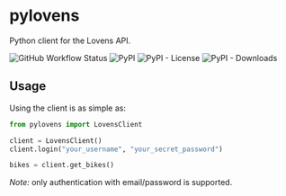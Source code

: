 # pylovens

Python client for the Lovens API.

![GitHub Workflow Status](https://img.shields.io/github/actions/workflow/status/rogiervandergeer/pylovens/test.yaml) 
![PyPI](https://img.shields.io/pypi/v/pylovens)
![PyPI - License](https://img.shields.io/pypi/l/pylovens)
![PyPI - Downloads](https://img.shields.io/pypi/dm/pylovens) 

## Usage

Using the client is as simple as:
```python
from pylovens import LovensClient

client = LovensClient()
client.login("your_username", "your_secret_password")

bikes = client.get_bikes()
```

_Note:_ only authentication with email/password is supported. 
